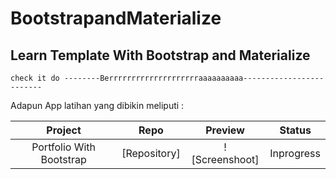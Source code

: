 # BootstrapandMaterialize

## Learn Template With Bootstrap and Materialize
```
check it do --------Berrrrrrrrrrrrrrrrrrrraaaaaaaaaa-------------------------
```

Adapun App latihan yang dibikin meliputi :

<div>
  
| Project                    | Repo                                                                  | Preview                                                                                                                        | Status |
|:--------------------------:|:---------------------------------------------------------------------:|:------------------------------------------------------------------------------------------------------------------------------:|:------:|
| Portfolio With Bootstrap   |     [Repository]                                                      | ![Screenshoot] | Inprogress     |


</div>
